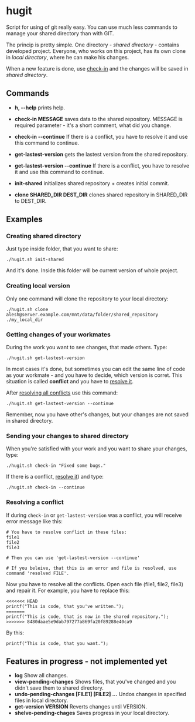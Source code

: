 hugit
=====
Script for using of git really easy. You can use much less commands to manage your shared directory than with GIT.

The princip is pretty simple. One directory - *shared directory* - contains developed project. Everyone, who works on this project, has its own clone in *local directory*, where he can make his changes. 

When a new feature is done, use [check-in](#sending-your-changes-to-shared-directory) and the changes will be saved in *shared directory*.

## Commands
* **h, --help** prints help.
* **check-in MESSAGE** saves data to the shared repository. MESSAGE is required parameter - it's a short comment, what did you change.
* **check-in --continue** If there is a conflict, you have to resolve it and use this command to continue.

* **get-lastest-version** gets the lastest version from the shared repository.
* **get-lastest-version --continue** If there is a conflict, you have to resolve it and use this command to continue.

* **init-shared** initializes shared repository + creates initial commit.
* **clone SHARED_DIR DEST_DIR** clones shared repository in SHARED_DIR to DEST_DIR.
 
## Examples
### Creating shared directory
Just type inside folder, that you want to share:

```
./hugit.sh init-shared
```

And it's done. Inside this folder will be current version of whole project.

### Creating local version
Only one command will clone the repository to your local directory:

```
./hugit.sh clone alesh@server.example.com/mnt/data/folder/shared_repository ./my_local_dir
```

### Getting changes of your workmates
During the work you want to see changes, that made others. Type:

```
./hugit.sh get-lastest-version
```

In most cases it's done, but sometimes you can edit the same line of code as your workmate - and you have to decide, which version is corret. This situation is called **conflict** and you have to [resolve it](#resolving-a-conflict).

After [resolving all conflicts](#resolving-a-conflict) use this command:
```
./hugit.sh get-lastest-version --continue
```

Remember, now you have other's changes, but your changes are not saved in shared directory.


### Sending your changes to shared directory
When you're satisfied with your work and you want to share your changes, type:
```
./hugit.sh check-in "Fixed some bugs."
```

If there is a conflict, [resolve it](#resolving-a-conflict)) and type:
```
./hugit.sh check-in --continue
```

### Resolving a conflict
If during `check-in` or `get-lastest-version` was a conflict, you will receive error message like this:
```
# You have to resolve conflict in these files:
file1
file2
file3

# Then you can use 'get-lastest-version --continue'

# If you beleive, that this is an error and file is resolved, use command 'resolved FILE'.
```

Now you have to resolve all the conflicts. Open each file (file1, file2, file3) and repair it. For example, you have to replace this:

```
<<<<<<< HEAD
printf("This is code, that you've written.");
=======
printf("This is code, that is now in the shared repository.");
>>>>>>> 8480daae5e9dab797277a869fa20f89288e40ca9
```

By this:
```
printf("This is code, that you want.");
```

## Features in progress - not implemented yet

* **log** Show all changes.
* **view-pending-changes** Shows files, that you've changed and you didn't save them to shared directory.
* **undo-pending-changes [FILE1] [FILE2] ...** Undos changes in specified files in local directory.
* **get-version VERSION** Reverts changes until VERSION.
* **shelve-pending-chages** Saves progress in your local directory.


